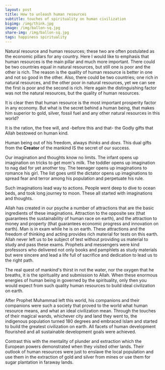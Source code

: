 ```yaml
---
layout: post
title: How to unleash human resources
subtitle: touches of spirituality on human civilization
bigimg: /img/think.jpg
image: /img/ballon-sq.jpg
share-img: /img/ballon-sq.jpg
tags: happiness spirituality
---
```

Natural resource and human resources; these two are often postulated as the economic pillars for any country. Here I would like to emphasis that human resources is the main pillar and much more important. There could be two countries equal in natural resources, but still one is poor and the other is rich. The reason is the quality of human resource is better in one and not so good in the other. Also, there could be two countries; one rich in natural resources, and the other poor in natural resources, yet we can see the first is poor and the second is rich. Here again the distinguishing factor was not the natural resources, but the quality of human resources. 

It is clear then that human resource is the most important prosperity factor in any economy. But what is the secret behind a human being, that makes him superior to gold, silver, fossil fuel and any other natural resources in this world?

It is the ration, the free will, and -before this and that- the Godly gifts that Allah bestowed on human kind. 

Human being out of his freedom, always *thinks* and *does*. This dual gifts from the **Creator** of the mankind IS the secret of our success. 

Our imagination and thoughts know no limits. The infant opens up imagination on tricks to get mom's milk. The toddler opens up imagination to nag dad for yet another toy. The teenager opens up imaginations to romance his girl. The list goes until the dictator opens up imaginations to spread fear and terror among his population and perpetuate his rule. 

Such imaginations lead way to actions. People went deep to dive to ocean beds, and took long journey to moon. These all started with imaginations and thoughts. 

Allah has created in our psyche a number of attractions that are the basic ingredients of these imaginations. Attraction to the opposite sex (that guarantees the sustainability of human race on earth), and the attraction to money and property (that guarantees economic progress and innovation on earth). Man is in exam while he is on earth. These attractions and the freedom of thinking and acting provides rich material for tests on this earth. Allah never left us to be subject of test without providing us material to study and pass these exams. Prophets and messengers were kind professors who delivered not only books and pamphlets as study materials but were sincere and lead a life full of sacrifice and dedication to lead us to the right path. 

The real quest of mankind's thirst in not the water, nor the oxygen that he breaths, it is the spirituality and submission to Allah. When these enormous energies of human being in governed by the spirituality, only then you would expect from such quality human resources to build ideal civilization on earth. 

After Prophet Muhammad left this world, his companions and their companions were such a society that proved to the world what human resource means, and what an ideal civilization mean. Through the touches of their magical wands, whichever city and land they went to, the indigenous population turned 180 degrees and embraced Islam and started to build the greatest civilization on earth. All facets of human development flourished and all sustainable development goals were achieved. 

Contrast this with the mentality of plunder and extraction which the European powers demonstrated when they visited other lands. Their outlook of human resources were just to enslave the local population and use them in the extraction of gold and silver from mines or use them for sugar plantation in faraway lands. 
